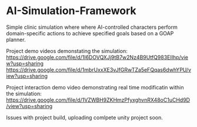 # AI-Simulation-Framework
Simple clinic simulation where where AI-controlled characters perform domain-specific actions to achieve specified goals based on a GOAP planner.

Project demo videos demonstating the simulation:
https://drive.google.com/file/d/1I6DOVQXJj9tB7w2Nz4B9UtfQ983EIIhp/view?usp=sharing
https://drive.google.com/file/d/1mbrUxxXE3vJfGRwTZa5eFQqas6dwhYPU/view?usp=sharing

Project interaction demo video demonstrating real time modificatin within the simulation:
https://drive.google.com/file/d/1VZWBH9ZKHmzPfyxghvnRX48oC1uCHd9D/view?usp=sharing



Issues with project build, uploading comlpete unity project soon.
